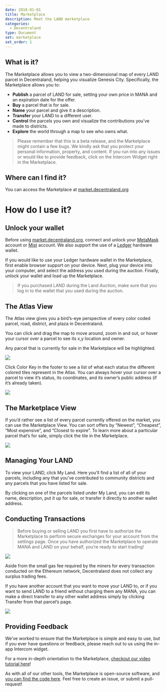 ```yaml
---
date: 2018-01-01
title: Marketplace
description: Meet the LAND marketplace
categories:
  - Decentraland
type: Document
set: marketplace
set_order: 1
---
```


## What is it?

The Marketplace allows you to view a two-dimensional map of every LAND parcel in Decentraland, helping you visualize Genesis City. Specifically, the Marketplace allows you to:

* **Publish** a parcel of LAND for sale, setting your own price in MANA and an expiration date for the offer.
* **Buy** a parcel that is for sale.
* **Name** your parcel and give it a description.
* **Transfer** your LAND to a different user.
* **Control** the parcels you own and visualize the contributions you’ve made to districts.
* **Explore** the world through a map to see who owns what.

> Please remember that this is a beta release, and the Marketplace might contain a few bugs. We kindly ask that you protect your personal information, property, and content. If you run into any issues or would like to provide feedback, click on the Intercom Widget right in the Marketplace.

## Where can I find it?

You can access the Marketplace at [market.decentraland.org](https://market.decentraland.org/)

# How do I use it?

## Unlock your wallet

Before using [market.decentraland.org](https://market.decentraland.org), connect and unlock your [MetaMask](https://metamask.io/) account or [Mist](https://github.com/ethereum/mist) account. We also support the use of a [Ledger](https://www.ledgerwallet.com/) hardware wallet.

If you would like to use your Ledger hardware wallet in the Marketplace, first enable browser support on your device. Next, plug your device into your computer, and select the address you used during the auction. Finally, unlock your wallet and load up the Marketplace.

> If you purchased LAND during the Land Auction, make sure that you log in to the wallet that you used during the auction.

## The Atlas View

The Atlas view gives you a bird’s-eye perspective of every color coded parcel, road, district, and plaza in Decentraland.

You can click and drag the map to move around, zoom in and out, or hover your cursor over a parcel to see its x,y location and owner.

Any parcel that is currently for sale in the Marketplace will be highlighted.

![](/images/media/c120655-atlas_view_screenshot.png)

Click Color Key in the footer to see a list of what each status the different colored tiles represent in the Atlas. You can always hover your cursor over a parcel to view it’s status, its coordinates, and its owner’s public address (if it’s already taken).

![](/images/media/e7ff473-hover_screenshot.png)

## The Marketplace View

If you’d rather see a list of every parcel currently offered on the market, you can use the Marketplace View. You can sort offers by “Newest”, “Cheapest”, “Most expensive”, and “Closest to expire”. To learn more about a particular parcel that’s for sale, simply click the tile in the Marketplace.

![](/images/media/c867650-marketplace_view_screenshot.png)

## Managing Your LAND

To view your LAND, click My Land. Here you’ll find a list of all of your parcels, including any that you’ve contributed to community districts and any parcels that you have listed for sale.

By clicking on one of the parcels listed under My Land, you can edit its name, description, put it up for sale, or transfer it directly to another wallet address.

## Conducting Transactions

> Before buying or selling LAND you first have to authorize the Marketplace to perform secure exchanges for your account from the settings page. Once you have authorized the Marketplace to operate MANA and LAND on your behalf, you’re ready to start trading!

![](/images/media/caa0d05-buy_LAND_screenshot.png)

Aside from the small gas fee required by the miners for every transaction conducted on the Ethereum network, Decentraland does not collect any surplus trading fees.

If you have another account that you want to move your LAND to, or if you want to send LAND to a friend without charging them any MANA, you can make a direct transfer to any other wallet address simply by clicking Transfer from that parcel’s page.

![](/images/media/9ff24a6-transfer_LAND_screenshot.png)

## Providing Feedback

We’ve worked to ensure that the Marketplace is simple and easy to use, but if you ever have questions or feedback, please reach out to us using the in-app Intercom widget.

For a more in-depth orientation to the Marketplace, [checkout our video tutorial here](/decentraland/getting-started-marketplace-video)!

As with all of our other tools, the Marketplace is open-source software, and [you can find the code here](https://github.com/decentraland/marketplace). Feel free to create an issue, or submit a pull-request!
